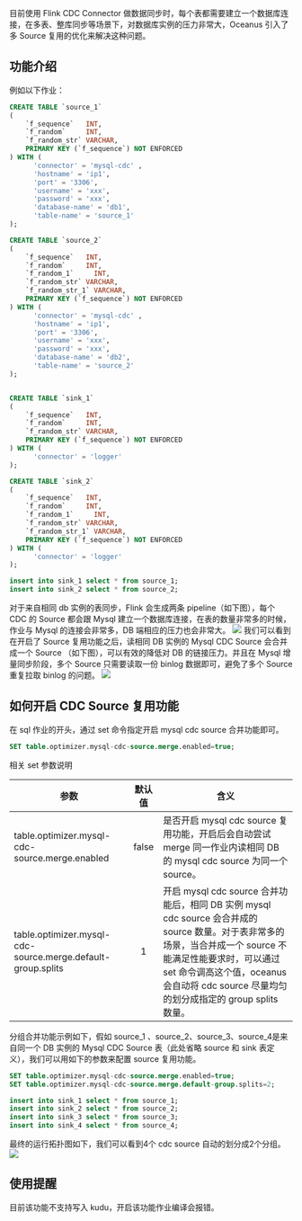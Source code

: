 目前使用 Flink CDC Connector 做数据同步时，每个表都需要建立一个数据库连接，在多表、整库同步等场景下，对数据库实例的压力非常大，Oceanus 引入了多 Source 复用的优化来解决这种问题。
## 功能介绍
例如以下作业：
```sql
CREATE TABLE `source_1`
(
	`f_sequence`   INT,
    `f_random`     INT,
    `f_random_str` VARCHAR,
    PRIMARY KEY (`f_sequence`) NOT ENFORCED
) WITH (
      'connector' = 'mysql-cdc' ,
      'hostname' = 'ip1',
      'port' = '3306',
      'username' = 'xxx',
      'password' = 'xxx',
      'database-name' = 'db1',
      'table-name' = 'source_1'
);

CREATE TABLE `source_2`
(
	`f_sequence`   INT,
    `f_random`     INT,
    `f_random_1`     INT,
    `f_random_str` VARCHAR,
    `f_random_str_1` VARCHAR,
    PRIMARY KEY (`f_sequence`) NOT ENFORCED
) WITH (
      'connector' = 'mysql-cdc' ,
      'hostname' = 'ip1',
      'port' = '3306',
      'username' = 'xxx',
      'password' = 'xxx',
      'database-name' = 'db2',
      'table-name' = 'source_2'
);


CREATE TABLE `sink_1`
(
	`f_sequence`   INT,
    `f_random`     INT,
    `f_random_str` VARCHAR,
    PRIMARY KEY (`f_sequence`) NOT ENFORCED
) WITH (
      'connector' = 'logger'
);

CREATE TABLE `sink_2`
(
	`f_sequence`   INT,
    `f_random`     INT,
    `f_random_1`     INT,
    `f_random_str` VARCHAR,
    `f_random_str_1` VARCHAR,
    PRIMARY KEY (`f_sequence`) NOT ENFORCED
) WITH (
      'connector' = 'logger'
);

insert into sink_1 select * from source_1;
insert into sink_2 select * from source_2;
```
对于来自相同 db 实例的表同步，Flink 会生成两条 pipeline（如下图），每个 CDC 的 Source 都会跟 Mysql 建立一个数据库连接，在表的数量非常多的时候，作业与 Mysql 的连接会非常多，DB 端相应的压力也会非常大。
![](https://qcloudimg.tencent-cloud.cn/raw/1e4923e083f66afc48d0b3aa62dd6bfb.png)
我们可以看到在开启了 Source 复用功能之后，读相同 DB 实例的 Mysql CDC Source 会合并成一个 Source （如下图），可以有效的降低对 DB 的链接压力。并且在 Mysql 增量同步阶段，多个 Source 只需要读取一份 binlog 数据即可，避免了多个 Source 重复拉取 binlog 的问题。
![](https://qcloudimg.tencent-cloud.cn/raw/7ac17662c3c7df8428197823131ca09f.png)

## 如何开启 CDC Source 复用功能
在 sql 作业的开头，通过 set 命令指定开启 mysql cdc source 合并功能即可。
``` sql
SET table.optimizer.mysql-cdc-source.merge.enabled=true;
```
相关 set 参数说明

|                       参数                                      | 默认值 | 含义                                                         |
| ----------------------------------------------------------- | :----: | ------------------------------------------------------------ |
| table.optimizer.mysql-cdc-source.merge.enabled              | false  | 是否开启 mysql cdc source 复用功能，开启后会自动尝试 merge 同一作业内读相同 DB 的 mysql cdc source 为同一个 source。 |
| table.optimizer.mysql-cdc-source.merge.default-group.splits |   1    | 开启 mysql cdc source 合并功能后，相同 DB 实例 mysql cdc source 会合并成的 source 数量。对于表非常多的场景，当合并成一个 source 不能满足性能要求时，可以通过 set 命令调高这个值，oceanus 会自动将 cdc source 尽量均匀的划分成指定的 group splits 数量。 |

分组合并功能示例如下，假如 source_1 、source_2、source_3、source_4是来自同一个 DB 实例的 Mysql CDC Source 表（此处省略 source 和 sink 表定义），我们可以用如下的参数来配置 source 复用功能。
```sql
SET table.optimizer.mysql-cdc-source.merge.enabled=true;
SET table.optimizer.mysql-cdc-source.merge.default-group.splits=2;

insert into sink_1 select * from source_1;
insert into sink_2 select * from source_2;
insert into sink_3 select * from source_3;
insert into sink_4 select * from source_4;
```
最终的运行拓扑图如下，我们可以看到4个 cdc source 自动的划分成2个分组。
![](https://qcloudimg.tencent-cloud.cn/raw/bf804ad054d8f99e32e22ef202a748e1.png)

## 使用提醒
目前该功能不支持写入 kudu，开启该功能作业编译会报错。
